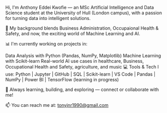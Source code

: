 Hi, I'm Anthony Eddei Kwofie — an MSc Artificial Intelligence and Data Science student at the University of Hull (London campus), with a passion for turning data into intelligent solutions.

🔬 My background blends Business Administration, Occupaional Health & Safety, and now, the exciting world of Machine Learning and AI.

📊 I'm currently working on projects in:

Data Analysis with Python (Pandas, NumPy, Matplotlib) Machine Learning with Scikit-learn Real-world AI use cases in healthcare, Business, Occupational Health and Safety, agriculture, and music 💻 Tools & Tech I use: Python | Jupyter | GitHub | SQL | Scikit-learn | VS Code | Pandas | NumPy | Power BI | TensorFlow (learning in progress)

🌱 Always learning, building, and exploring — connect or collaborate with me!

📫 You can reach me at: tonyjnr1990@gmail.com
